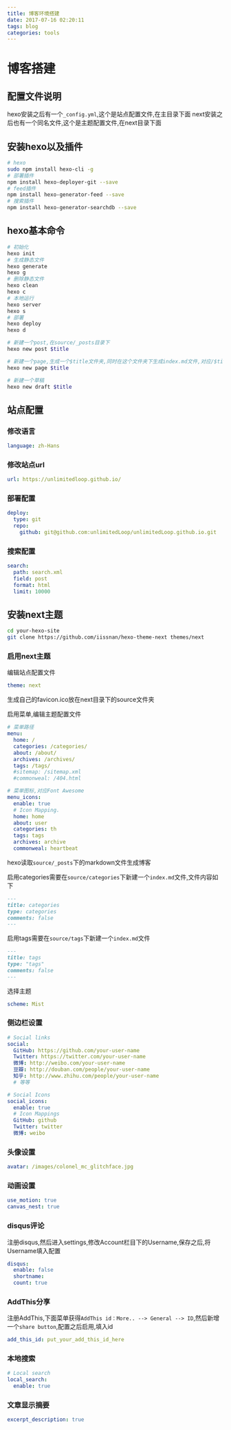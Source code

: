 ```yaml
---
title: 博客环境搭建
date: 2017-07-16 02:20:11
tags: blog
categories: tools
---
```


# 博客搭建

## 配置文件说明
hexo安装之后有一个`_config.yml`,这个是站点配置文件,在主目录下面
next安装之后也有一个同名文件,这个是主题配置文件,在next目录下面

## 安装hexo以及插件

```bash
# hexo
sudo npm install hexo-cli -g
# 部署插件
npm install hexo-deployer-git --save
# feed插件
npm install hexo-generator-feed --save
# 搜索插件
npm install hexo-generator-searchdb --save
```

## hexo基本命令
```bash
# 初始化
hexo init
# 生成静态文件
hexo generate
hexo g
# 删除静态文件
hexo clean
hexo c
# 本地运行
hexo server
hexo s
# 部署
hexo deploy
hexo d

# 新建一个post,在source/_posts目录下
hexo new post $title

# 新建一个page,生成一个$title文件夹,同时在这个文件夹下生成index.md文件,对应/$title显示的内容
hexo new page $title

# 新建一个草稿
hexo new draft $title
```

## 站点配置

### 修改语言
```yml
language: zh-Hans
```

### 修改站点url
```yml
url: https://unlimitedloop.github.io/
```

### 部署配置
```yml
deploy:
  type: git
  repo:
    github: git@github.com:unlimitedLoop/unlimitedLoop.github.io.git
```

### 搜索配置
```yml
search:
  path: search.xml
  field: post
  format: html
  limit: 10000
```


## 安装next主题

```bash
cd your-hexo-site
git clone https://github.com/iissnan/hexo-theme-next themes/next
```

### 启用next主题

编辑站点配置文件
```yml
theme: next
```

生成自己的favicon.ico放在next目录下的source文件夹

启用菜单,编辑主题配置文件
```yml
# 菜单路径
menu:
  home: /
  categories: /categories/
  about: /about/
  archives: /archives/
  tags: /tags/
  #sitemap: /sitemap.xml
  #commonweal: /404.html

# 菜单图标,对应Font Awesome
menu_icons:
  enable: true
  # Icon Mapping.
  home: home
  about: user
  categories: th
  tags: tags
  archives: archive
  commonweal: heartbeat
```

hexo读取`source/_posts`下的markdown文件生成博客

启用categories需要在`source/categories`下新建一个`index.md`文件,文件内容如下
```markdown
---
title: categories
type: categories
comments: false
---
```

启用tags需要在`source/tags`下新建一个`index.md`文件
```markdown
---
title: tags
type: "tags"
comments: false
---
```

选择主题
```yml
scheme: Mist
```

### 侧边栏设置

```yml
# Social links
social:
  GitHub: https://github.com/your-user-name
  Twitter: https://twitter.com/your-user-name
  微博: http://weibo.com/your-user-name
  豆瓣: http://douban.com/people/your-user-name
  知乎: http://www.zhihu.com/people/your-user-name
  # 等等

# Social Icons
social_icons:
  enable: true
  # Icon Mappings
  GitHub: github
  Twitter: twitter
  微博: weibo
```

### 头像设置
```yml
avatar: /images/colonel_mc_glitchface.jpg
```

### 动画设置
```yml
use_motion: true
canvas_nest: true
```

### disqus评论

注册disqus,然后进入settings,修改Account栏目下的Username,保存之后,将Username填入配置
```yml
disqus:
  enable: false
  shortname:
  count: true
```

### AddThis分享

注册AddThis,下面菜单获得`AddThis id：More.. --> General --> ID`,然后新增一个`share button`,配置之后启用,填入id
```yml
add_this_id: put_your_add_this_id_here
```

### 本地搜索
```yml
# Local search
local_search:
  enable: true
```

### 文章显示摘要
```yml
excerpt_description: true
```

